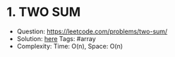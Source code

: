 # 1. TWO SUM

* Question: https://leetcode.com/problems/two-sum/ 
* Solution: [here](Solution.java)
  Tags: #array
* Complexity: Time: O(n), Space: O(n)
